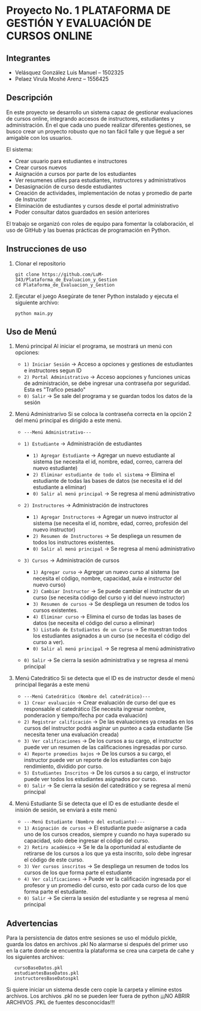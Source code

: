 # Proyecto No. 1 PLATAFORMA DE GESTIÓN Y EVALUACIÓN DE CURSOS ONLINE

## Integrantes

* Velásquez González Luis Manuel – 1502325
* Pelaez Virula Moshé Arenz – 1556425

## Descripción

En este proyecto se desarrollo un sistema capaz de gestionar evaluaciones de cursos online, integrando accesos de instructores, estudiantes y administración. 
En el que cada uno puede realizar diferentes gestiones, se busco crear un proyecto robusto que no tan fácil falle y que llegué a ser amigable con los usuarios.


El sistema:

* Crear usuario para estudiantes e instructores
* Crear cursos nuevos
* Asignación a cursos por parte de los estudiantes
* Ver resumenes utiles para estudiantes, instructores y administrativos
* Desasignación de curso desde estudiantes
* Creación de actividades, implementación de notas y promedio de parte de Instructor
* Eliminación de estudiantes y cursos desde el portal administrativo
* Poder consultar datos guardados en sesión anteriores

El trabajo se organizó con roles de equipo para fomentar la colaboración, el uso de GitHub y las buenas prácticas de programación en Python.


## Instrucciones de uso

1. Clonar el repositorio

   ```
   git clone https://github.com/LuM-343/Plataforma_de_Evaluacion_y_Gestion
   cd Plataforma_de_Evaluacion_y_Gestion
   ```

2. Ejecutar el juego
   Asegúrate de tener Python instalado y ejecuta el siguiente archivo:

   ```
   python main.py
   ```

## Uso de Menú

1. Menú principal
   Al iniciar el programa, se mostrará un menú con opciones:

   * `1) Iniciar Sesión` → Acceso a opciones y gestiones de estudiantes e instructores segun ID 
   * `2) Portal Administrativo` → Acceso aopciones y funciones unicas de administración, se debe ingresar una contraseña por seguridad. Esta es "Trafico pesado"
   * `0) Salir` → Se sale del programa y se guardan todos los datos de la sesión


2. Menú Administrarivo
   Si se coloca la contraseña correcta en la opción 2 del menú principal es dirigido a este menú.
   * `---Menú Administrativo---`
   * `1) Estudiante` → Administración de estudiantes
      * `1) Agregar Estudiante` → Agregar un nuevo estudiante al sistema (se necesita el id, nombre, edad, correo, carrera del nuevo estudiante)
      * `2) Eliminar estudiante de todo el sistema` → Elimina el estudiante de todas las bases de datos (se necesita el id del estudiante a eliminar)
      * `0) Salir al menú principal` → Se regresa al menú administrativo
        
   * `2) Instructores` → Administración de instructores
      * `1) Agregar Instructores` → Agregar un nuevo instructor al sistema (se necesita el id, nombre, edad, correo, profesión del nuevo instructor)
      * `2) Resumen de Instructores` → Se despliega un resumen de todos los instructores existentes.
      * `0) Salir al menú principal` → Se regresa al menú administrativo
   * `3) Cursos` → Administración de cursos
      * `1) Agregar curso` → Agregar un nuevo curso al sistema (se necesita el código, nombre, capacidad, aula e instructor del nuevo curso)
      * `2) Cambiar Instructor` → Se puede cambiar el instructor de un curso (se necesita código del curso y id del nuevo instructor)
      * `3) Resumen de cursos` → Se despliega un resumen de todos los cursos existentes.
      * `4) Eliminar curso` → Elimina el curso de todas las bases de datos (se necesita el código del curso a eliminar)
      * `5) Listado de Estudiantes de un Curso` → Se muestran todos los estudiantes asignados a un curso (se necesita el código del curso a ver).
      * `0) Salir al menú principal` → Se regresa al menú administrativo
   * `0) Salir` → Se cierra la sesión administrativa y se regresa al menú principal

     
3. Menú Catedrático
   Si se detecta que el ID es de instructor desde el menú principal llegarás a este menú
   * `---Menú Catedrático (Nombre del catedrático)---`
   * `1) Crear evaluación` → Crear evaluación de  curso del que es responsable el catedrático (Se necesita ingresar nombre, ponderacion y tiempo/fecha por cada evaluación)
   * `2) Registrar calificación` → De las evaluaciones ya creadas en los cursos del instructor podrá asginar un punteo a cada estudiante (Se necesita tener una evaluación creada)
   * `3) Ver calificaciones` → De los cursos a su cargo, el instructor puede ver un resumen de las calificaciones ingresadas por curso.
   * `4) Reporte promedios bajos` → De los cursos a su cargo, el instructor puede ver un reporte de los estudiantes con bajo rendimiento, dividido por curso.
   * `5) Estudiantes Inscritos` → De los cursos a su cargo, el instructor puede ver todos los estudiantes asignados por curso.
   * `0) Salir` → Se cierra la sesión del catedrático y se regresa al menú principal

  
4. Menú Estudiante
   Si se detecta que el ID es de estudiante desde el inisión de sesión, se enviará a este menú
   * `---Menú Estudiante (Nombre del estudiante)---`
   * `1) Asignación de cursos` → El estudiante puede asignarse a cada uno de los cursos creados, siempre y cuando no haya superado su capacidad, solo debe ingresar el código del curso.
   * `2) Retiro académico` → Se le da la oportunidad al estudiante de retirarse de los cursos a los que ya esta inscrito, solo debe ingresar el código de este curso.
   * `3) Ver cursos inscritos` → Se despliega un resumen de todos los cursos de los que forma parte el estudiante
   * `4) Ver calificaciones` → Puede ver la calificación ingresada por el profesor y un promedio del curso, esto por cada curso de los que forma parte el estudiante.
   * `0) Salir` → Se cierra la sesión del estudiante y se regresa al menú principal


## Advertencias
Para la persistencia de datos entre sesiones se uso el módulo pickle, guarda los datos en archivos .pkl
No alarmarse si después del primer uso en la carte donde se encuentra la plataforma se crea una carpeta de cahe y los siguientes archivos: 
```
   cursoBaseDatos.pkl
   estudiantesBaseDatos.pkl
   instructoresBaseDatospkl
 ```
Si quiere iniciar un sistema desde cero copie la carpeta y elimine estos archivos.
Los archivos .pkl no se pueden leer fuera de python
¡¡¡NO ABRIR ARCHIVOS .PKL de fuentes desconocidas!!!
